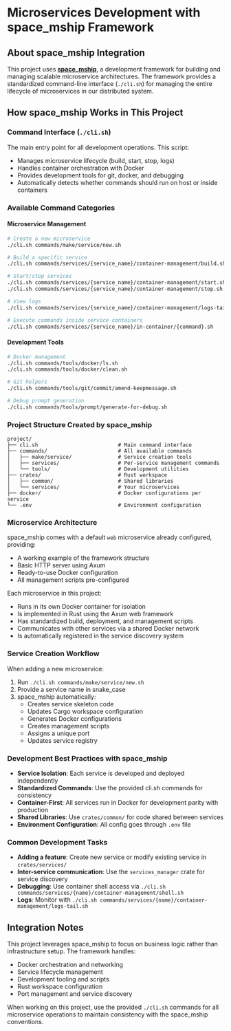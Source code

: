# Microservices Development with space_mship Framework

## About space_mship Integration

This project uses [**space_mship**](https://github.com/spacecodeur/space_mship), a development framework for building and managing scalable microservice architectures. The framework provides a standardized command-line interface (`./cli.sh`) for managing the entire lifecycle of microservices in our distributed system.

## How space_mship Works in This Project

### Command Interface (`./cli.sh`)
The main entry point for all development operations. This script:
- Manages microservice lifecycle (build, start, stop, logs)
- Handles container orchestration with Docker
- Provides development tools for git, docker, and debugging
- Automatically detects whether commands should run on host or inside containers

### Available Command Categories

#### Microservice Management
```bash
# Create a new microservice
./cli.sh commands/make/service/new.sh

# Build a specific service
./cli.sh commands/services/{service_name}/container-management/build.sh

# Start/stop services
./cli.sh commands/services/{service_name}/container-management/start.sh
./cli.sh commands/services/{service_name}/container-management/stop.sh

# View logs
./cli.sh commands/services/{service_name}/container-management/logs-tail.sh

# Execute commands inside service containers
./cli.sh commands/services/{service_name}/in-container/{command}.sh
```

#### Development Tools
```bash
# Docker management
./cli.sh commands/tools/docker/ls.sh
./cli.sh commands/tools/docker/clean.sh

# Git helpers
./cli.sh commands/tools/git/commit/amend-keepmessage.sh

# Debug prompt generation
./cli.sh commands/tools/prompt/generate-for-debug.sh
```

### Project Structure Created by space_mship

```
project/
├── cli.sh                          # Main command interface
├── commands/                       # All available commands
│   ├── make/service/               # Service creation tools
│   ├── services/                   # Per-service management commands
│   └── tools/                      # Development utilities
├── crates/                         # Rust workspace
│   ├── common/                     # Shared libraries
│   └── services/                   # Your microservices
├── docker/                         # Docker configurations per service
└── .env                            # Environment configuration
```

### Microservice Architecture

space_mship comes with a default `web` microservice already configured, providing:
- A working example of the framework structure
- Basic HTTP server using Axum
- Ready-to-use Docker configuration
- All management scripts pre-configured

Each microservice in this project:
- Runs in its own Docker container for isolation
- Is implemented in Rust using the Axum web framework
- Has standardized build, deployment, and management scripts
- Communicates with other services via a shared Docker network
- Is automatically registered in the service discovery system

### Service Creation Workflow

When adding a new microservice:
1. Run `./cli.sh commands/make/service/new.sh`
2. Provide a service name in snake_case
3. space_mship automatically:
   - Creates service skeleton code
   - Updates Cargo workspace configuration
   - Generates Docker configurations
   - Creates management scripts
   - Assigns a unique port
   - Updates service registry

### Development Best Practices with space_mship

- **Service Isolation**: Each service is developed and deployed independently
- **Standardized Commands**: Use the provided cli.sh commands for consistency
- **Container-First**: All services run in Docker for development parity with production
- **Shared Libraries**: Use `crates/common/` for code shared between services
- **Environment Configuration**: All config goes through `.env` file

### Common Development Tasks

- **Adding a feature**: Create new service or modify existing service in `crates/services/`
- **Inter-service communication**: Use the `services_manager` crate for service discovery
- **Debugging**: Use container shell access via `./cli.sh commands/services/{name}/container-management/shell.sh`
- **Logs**: Monitor with `./cli.sh commands/services/{name}/container-management/logs-tail.sh`

## Integration Notes

This project leverages space_mship to focus on business logic rather than infrastructure setup. The framework handles:
- Docker orchestration and networking
- Service lifecycle management
- Development tooling and scripts
- Rust workspace configuration
- Port management and service discovery

When working on this project, use the provided `./cli.sh` commands for all microservice operations to maintain consistency with the space_mship conventions.